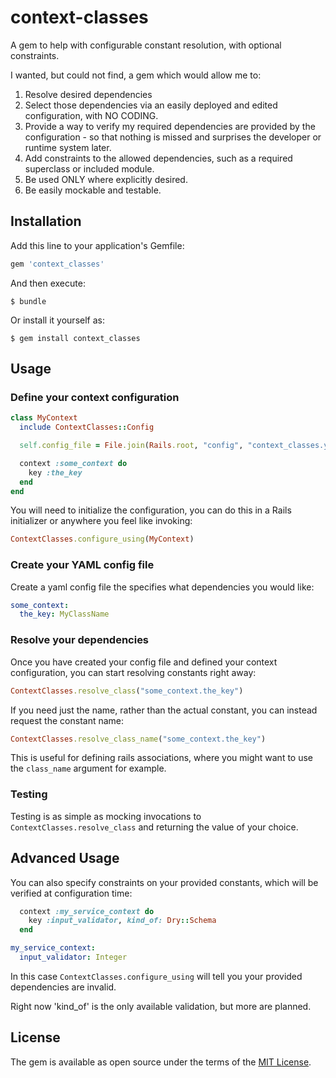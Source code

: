 # context-classes

A gem to help with configurable constant resolution, with optional constraints.

I wanted, but could not find, a gem which would allow me to:
1. Resolve desired dependencies
2. Select those dependencies via an easily deployed and edited configuration, with NO CODING.
3. Provide a way to verify my required dependencies are provided by the configuration - so that nothing is missed and surprises the developer or runtime system later.
4. Add constraints to the allowed dependencies, such as a required  superclass or included module.
5. Be used ONLY where explicitly desired.
6. Be easily mockable and testable.

## Installation

Add this line to your application's Gemfile:

```ruby
gem 'context_classes'
```

And then execute:

    $ bundle

Or install it yourself as:

    $ gem install context_classes

## Usage

### Define your context configuration

```ruby
class MyContext
  include ContextClasses::Config

  self.config_file = File.join(Rails.root, "config", "context_classes.yml")

  context :some_context do
    key :the_key
  end
end
```

You will need to initialize the configuration, you can do this in a Rails initializer or anywhere you feel like invoking:
```ruby
ContextClasses.configure_using(MyContext)
```

### Create your YAML config file

Create a yaml config file the specifies what dependencies you would like:
```yaml
some_context:
  the_key: MyClassName
```

### Resolve your dependencies

Once you have created your config file and defined your context configuration, you can start resolving constants right away:
```ruby
ContextClasses.resolve_class("some_context.the_key")
```

If you need just the name, rather than the actual constant, you can instead request the constant name:
```ruby
ContextClasses.resolve_class_name("some_context.the_key")
```
This is useful for defining rails associations, where you might want to use the `class_name` argument for example.


### Testing

Testing is as simple as mocking invocations to `ContextClasses.resolve_class` and returning the value of your choice.

## Advanced Usage

You can also specify constraints on your provided constants, which will be verified at configuration time:
```ruby
  context :my_service_context do
    key :input_validator, kind_of: Dry::Schema
  end
```
```yaml
my_service_context:
  input_validator: Integer
```

In this case `ContextClasses.configure_using` will tell you your provided dependencies are invalid.

Right now 'kind_of' is the only available validation, but more are planned.

## License

The gem is available as open source under the terms of the [MIT License](http://opensource.org/licenses/MIT).
